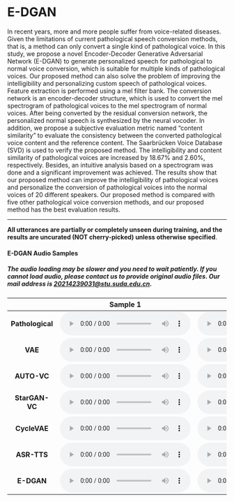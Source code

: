 # E-DGAN

In recent years, more and more people suffer from voice-related diseases. Given the limitations of current pathological speech conversion methods, that is, a method can only convert a single kind of pathological voice. In this study, we propose a novel Encoder-Decoder Generative Adversarial Network (E-DGAN) to generate personalized speech for pathological to normal voice conversion, which is suitable for multiple kinds of pathological voices. Our proposed method can also solve the problem of improving the intelligibility and personalizing custom speech of pathological voices. Feature extraction is performed using a mel filter bank. The conversion network is an encoder-decoder structure, which is used to convert the mel spectrogram of pathological voices to the mel spectrogram of normal voices. After being converted by the residual conversion network, the personalized normal speech is synthesized by the neural vocoder. In addition, we propose a subjective evaluation metric named “content similarity” to evaluate the consistency between the converted pathological voice content and the reference content. The Saarbrücken Voice Database (SVD) is used to verify the proposed method. The intelligibility and content similarity of pathological voices are increased by 18.67% and 2.60%, respectively. Besides, an intuitive analysis based on a spectrogram was done and a significant improvement was achieved. The results show that our proposed method can improve the intelligibility of pathological voices and personalize the conversion of pathological voices into the normal voices of 20 different speakers. Our proposed method is compared with five other pathological voice conversion methods, and our proposed method has the best evaluation results.

---
**All utterances are partially or completely unseen during training, and the results are uncurated (NOT cherry-picked) unless otherwise specified**.

#### E-DGAN Audio Samples
##### The audio loading may be slower and you need to wait patiently. If you cannot load audio, please contact us to provide original audio files. Our mail address is 20214239031@stu.suda.edu.cn.

|              | Sample 1  | Sample 2  | Sample 3  | Sample 4  |
|:------------:|:-------:|:-------:|:-------:|:-------:|
| **Pathological** |    <audio controls="controls">  <source type="audio/wav" src="https://raw.githubusercontent.com/SUDA-CMH/SUDA-CMH.github.io/main/wavs/1_1_original_pathological_speech.wav"></source> </audio>   |    <audio controls="controls">  <source type="audio/wav" src="https://raw.githubusercontent.com/SUDA-CMH/SUDA-CMH.github.io/main/wavs/2_1_original_pathological_speech.wav"></source> </audio>  |    <audio controls="controls">  <source type="audio/wav" src="https://raw.githubusercontent.com/SUDA-CMH/SUDA-CMH.github.io/main/wavs/3_1_original_pathological_speech.wav"></source> </audio>  |    <audio controls="controls">  <source type="audio/wav" src="https://raw.githubusercontent.com/SUDA-CMH/SUDA-CMH.github.io/main/wavs/4_1_original_pathological_speech.wav"></source> </audio>  |
|      **VAE**     |     <audio controls="controls">  <source type="audio/wav" src="https://raw.githubusercontent.com/SUDA-CMH/SUDA-CMH.github.io/main/wavs/1_2_speech_converted_by_VAE.wav"></source> </audio>   |     <audio controls="controls">  <source type="audio/wav" src="https://raw.githubusercontent.com/SUDA-CMH/SUDA-CMH.github.io/main/wavs/2_2_speech_converted_by_VAE.wav"></source> </audio> |     <audio controls="controls">  <source type="audio/wav" src="https://raw.githubusercontent.com/SUDA-CMH/SUDA-CMH.github.io/main/wavs/3_2_speech_converted_by_VAE.wav"></source> </audio> |     <audio controls="controls">  <source type="audio/wav" src="https://raw.githubusercontent.com/SUDA-CMH/SUDA-CMH.github.io/main/wavs/4_2_speech_converted_by_VAE.wav"></source> </audio> |
|    **AUTO-VC**   |     <audio controls="controls">  <source type="audio/wav" src="https://raw.githubusercontent.com/SUDA-CMH/SUDA-CMH.github.io/main/wavs/1_3_speech_conveted_by_AutoVC.wav"></source> </audio>    |     <audio controls="controls">  <source type="audio/wav" src="https://raw.githubusercontent.com/SUDA-CMH/SUDA-CMH.github.io/main/wavs/2_3_speech_conveted_by_AutoVC.wav"></source> </audio>     |     <audio controls="controls">  <source type="audio/wav" src="https://raw.githubusercontent.com/SUDA-CMH/SUDA-CMH.github.io/main/wavs/3_3_speech_conveted_by_AutoVC.wav"></source> </audio>     |     <audio controls="controls">  <source type="audio/wav" src="https://raw.githubusercontent.com/SUDA-CMH/SUDA-CMH.github.io/main/wavs/4_3_speech_conveted_by_AutoVC.wav"></source> </audio>     |
|  **StarGAN-VC**  |    <audio controls="controls">  <source type="audio/wav" src="https://raw.githubusercontent.com/SUDA-CMH/SUDA-CMH.github.io/main/wavs/1_4_speech_conveted_by_StarGAN-VC.wav"></source> </audio>     |    <audio controls="controls">  <source type="audio/wav" src="https://raw.githubusercontent.com/SUDA-CMH/SUDA-CMH.github.io/main/wavs/2_4_speech_conveted_by_StarGAN-VC.wav"></source> </audio>      |    <audio controls="controls">  <source type="audio/wav" src="https://raw.githubusercontent.com/SUDA-CMH/SUDA-CMH.github.io/main/wavs/3_4_speech_conveted_by_StarGAN-VC.wav"></source> </audio>      |    <audio controls="controls">  <source type="audio/wav" src="https://raw.githubusercontent.com/SUDA-CMH/SUDA-CMH.github.io/main/wavs/4_4_speech_conveted_by_StarGAN-VC.wav"></source> </audio>      |
|   **CycleVAE**   |    <audio controls="controls">  <source type="audio/wav" src="https://raw.githubusercontent.com/SUDA-CMH/SUDA-CMH.github.io/main/wavs/1_5_speech_conveted_by_CycleVAE.wav"></source> </audio>     |    <audio controls="controls">  <source type="audio/wav" src="https://raw.githubusercontent.com/SUDA-CMH/SUDA-CMH.github.io/main/wavs/2_5_speech_conveted_by_CycleVAE.wav"></source> </audio>      |    <audio controls="controls">  <source type="audio/wav" src="https://raw.githubusercontent.com/SUDA-CMH/SUDA-CMH.github.io/main/wavs/3_5_speech_conveted_by_CycleVAE.wav"></source> </audio>      |    <audio controls="controls">  <source type="audio/wav" src="https://raw.githubusercontent.com/SUDA-CMH/SUDA-CMH.github.io/main/wavs/4_5_speech_conveted_by_CycleVAE.wav"></source> </audio>      |
|    **ASR-TTS**   |    <audio controls="controls">  <source type="audio/wav" src="https://raw.githubusercontent.com/SUDA-CMH/SUDA-CMH.github.io/main/wavs/1_6_speech_conveted_by_ASR-TTS.wav"></source> </audio>     |    <audio controls="controls">  <source type="audio/wav" src="https://raw.githubusercontent.com/SUDA-CMH/SUDA-CMH.github.io/main/wavs/2_6_speech_conveted_by_ASR-TTS.wav"></source> </audio>      |    <audio controls="controls">  <source type="audio/wav" src="https://raw.githubusercontent.com/SUDA-CMH/SUDA-CMH.github.io/main/wavs/3_6_speech_conveted_by_ASR-TTS.wav"></source> </audio>      |    <audio controls="controls">  <source type="audio/wav" src="https://raw.githubusercontent.com/SUDA-CMH/SUDA-CMH.github.io/main/wavs/4_6_speech_conveted_by_ASR-TTS.wav"></source> </audio>      |
|    **E-DGAN**    |    <audio controls="controls">  <source type="audio/wav" src="https://raw.githubusercontent.com/SUDA-CMH/SUDA-CMH.github.io/main/wavs/1_7_speech_conveted_by_E-DGAN.wav"></source> </audio>     |    <audio controls="controls">  <source type="audio/wav" src="https://raw.githubusercontent.com/SUDA-CMH/SUDA-CMH.github.io/main/wavs/2_7_speech_conveted_by_E-DGAN.wav"></source> </audio>      |    <audio controls="controls">  <source type="audio/wav" src="https://raw.githubusercontent.com/SUDA-CMH/SUDA-CMH.github.io/main/wavs/3_7_speech_conveted_by_E-DGAN.wav"></source> </audio>      |    <audio controls="controls">  <source type="audio/wav" src="https://raw.githubusercontent.com/SUDA-CMH/SUDA-CMH.github.io/main/wavs/4_7_speech_conveted_by_E-DGAN.wav"></source> </audio>      |
